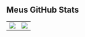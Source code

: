 ## Meus GitHub Stats

<table>
  <tr>
    <td><img src="https://github-readme-stats.vercel.app/api?username=FilipeHoffmann&show_icons=false&theme=radical" /></td>
    <td><img src="https://github-readme-stats.vercel.app/api/top-langs/?username=FilipeHoffmann&layout=compact" /></td>
  </tr>
</table>
